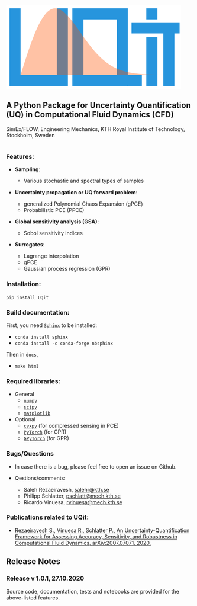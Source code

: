 ![`UQit`](./docs/source/_static/uqit_logo.png?style=centerme)

## A Python Package for Uncertainty Quantification (UQ) in Computational Fluid Dynamics (CFD)
SimEx/FLOW, Engineering Mechanics, KTH Royal Institute of Technology, Stockholm, Sweden <br/>
#

### Features:
* **Sampling**:
  - Various stochastic and spectral types of samples

* **Uncertainty propagation or UQ forward problem**: 
  - generalized Polynomial Chaos Expansion (gPCE)
  - Probabilistic PCE (PPCE)

* **Global sensitivity analysis (GSA)**:
  - Sobol sensitivity indices

* **Surrogates**:
  - Lagrange interpolation
  - gPCE
  - Gaussian process regression (GPR) 

### Installation:
`pip install UQit`

### Build documentation:
First, you need [`Sphinx`](https://www.sphinx-doc.org/en/master/) to be installed: 
* `conda install sphinx`
* `conda install -c conda-forge nbsphinx`

Then in `docs`,
* `make html`

### Required libraries:
 * General  
   - [`numpy`](https://numpy.org/)
   - [`scipy`](https://www.scipy.org/)
   - [`matplotlib`](https://matplotlib.org/)
 * Optional
   - [`cvxpy`](https://www.cvxpy.org/) (for compressed sensing in PCE)
   - [`PyTorch`](https://pytorch.org/) (for GPR)
   - [`GPyTorch`](https://gpytorch.ai/) (for GPR)

### Bugs/Questions
* In case there is a bug, please feel free to open an issue on Github. 

* Qestions/comments:
  - Saleh Rezaeiravesh, salehr@kth.se <br/>
  - Philipp Schlatter, pschlatt@mech.kth.se <br/>
  - Ricardo Vinuesa, rvinuesa@mech.kth.se 

### Publications related to UQit:
* [Rezaeiravesh S., Vinuesa R., Schlatter P., An Uncertainty-Quantification Framework for Assessing Accuracy, Sensitivity, and Robustness in Computational Fluid Dynamics, arXiv:2007.07071, 2020.](https://arxiv.org/abs/2007.07071)

## Release Notes
### Release v 1.0.1, 27.10.2020
Source code, documentation, tests and notebooks are provided for the above-listed features. 

